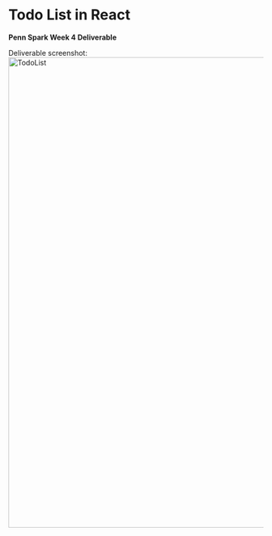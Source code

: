 # Todo List in React
**Penn Spark Week 4 Deliverable**

Deliverable screenshot: 
<img width="931" alt="TodoList" src="https://github.com/xuelikesnow/todo-list/assets/77033634/9ad259f0-30bd-4f3f-bac6-23e1f510e43e">


